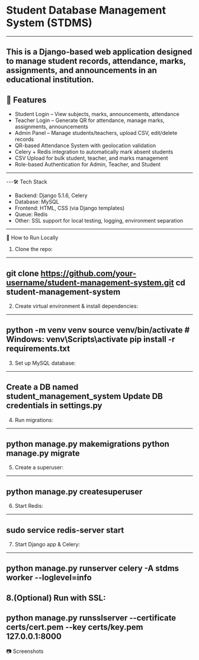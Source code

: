 # Student Database Management System (STDMS)
---
This is a Django-based web application designed to manage student records, attendance, marks, assignments, and announcements in an educational institution.
---

🔧 Features
---
* Student Login – View subjects, marks, announcements, attendance
* Teacher Login – Generate QR for attendance, manage marks, assignments, announcements
* Admin Panel – Manage students/teachers, upload CSV, edit/delete records
* QR-based Attendance System with geolocation validation
* Celery + Redis integration to automatically mark absent students
* CSV Upload for bulk student, teacher, and marks management
* Role-based Authentication for Admin, Teacher, and Student
 ---

 ---🛠️ Tech Stack
* Backend: Django 5.1.6, Celery
* Database: MySQL
* Frontend: HTML, CSS (via Django templates)
* Queue: Redis
* Other: SSL support for local testing, logging, environment separation
 ---
 
 🚀 How to Run Locally
1. Clone the repo:
---
git clone https://github.com/your-username/student-management-system.git
cd student-management-system
---

2. Create virtual environment & install dependencies:
---
python -m venv venv
source venv/bin/activate  # Windows: venv\Scripts\activate
pip install -r requirements.txt
---

3. Set up MySQL database:
---
Create a DB named student_management_system
Update DB credentials in settings.py
---
4. Run migrations:
---
python manage.py makemigrations
python manage.py migrate
---
5. Create a superuser:
---
python manage.py createsuperuser
---
6. Start Redis:
---
sudo service redis-server start
---
7. Start Django app & Celery:
---
python manage.py runserver
celery -A stdms worker --loglevel=info
---
8.(Optional) Run with SSL:
---
python manage.py runsslserver --certificate certs/cert.pem --key certs/key.pem 127.0.0.1:8000
---
📷 Screenshots

